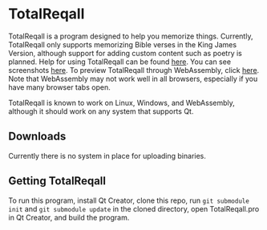 # TotalReqall

TotalReqall is a program designed to help you memorize things. Currently, TotalReqall only supports memorizing Bible verses in the King James Version, although support for adding custom content such as poetry is planned. Help for using TotalReqall can be found [here](./help). You can see screenshots [here](./screenshots). To preview TotalReqall through WebAssembly, click [here](./wasm/TotalReqall.html). Note that WebAssembly may not work well in all browsers, especially if you have many browser tabs open.

TotalReqall is known to work on Linux, Windows, and WebAssembly, although it should work on any system that supports Qt.

## Downloads
Currently there is no system in place for uploading binaries.

## Getting TotalReqall
To run this program, install Qt Creator, clone this repo, run `git submodule init` and `git submodule update` in the cloned directory, open TotalReqall.pro in Qt Creator, and build the program.